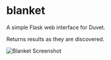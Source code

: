 # blanket
A simple Flask web interface for Duvet.

Returns results as they are discovered.

![Blanket Screenshot](http://i.imgur.com/rrTL8eW.png)
